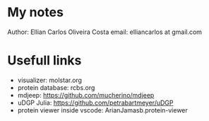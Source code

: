 # My notes

Author: Ellian Carlos Oliveira Costa
email: elliancarlos at gmail.com

# Usefull links 

- visualizer: molstar.org
- protein database: rcbs.org
- mdjeep: https://github.com/mucherino/mdjeep
- uDGP Julia: https://github.com/petrabartmeyer/uDGP
- protein viewer inside vscode: ArianJamasb.protein-viewer